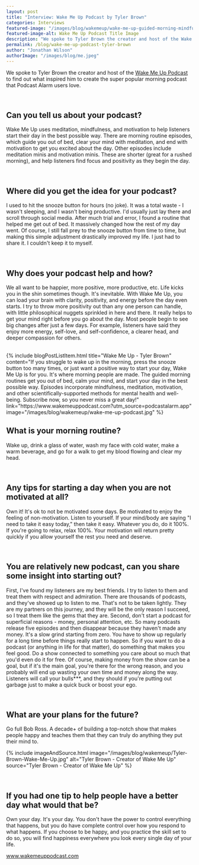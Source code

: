 ```yaml
---
layout: post
title: "Interview: Wake Me Up Podcast by Tyler Brown"
categories: Interviews
featured-image: "/images/blog/wakemeup/wake-me-up-guided-morning-mindfulness-podcast.jpg"
featured-image-alt: Wake Me Up Podcast Title Image
description: "We spoke to Tyler Brown the creator and host of the Wake Me Up Podcast to find out what inspired him to create the super popular morning podcast that Podcast Alarm users love."
permalink: /blog/wake-me-up-podcast-tyler-brown
author: "Jonathan Wilson"
authorImage: "/images/blog/me.jpeg"
---
```



<p>We spoke to Tyler Brown the creator and host of the <a target="\_blank" rel="noreferrer" href="https://www.wakemeuppodcast.com?utm_source=podcastalarm.app" class="text-info">Wake Me Up Podcast</a> to find out what inspired him to create the super popular morning podcast that Podcast Alarm users love.</p>

<br>
<h2>Can you tell us about your podcast?</h2>
<p>Wake Me Up uses meditation, mindfulness, and motivation to help listeners start their day in the best possible way. There are morning routine episodes, which guide you out of bed, clear your mind with meditation, and end with motivation to get you excited about the day. Other episodes include meditation minis and motivation minis. These are shorter (great for a rushed morning), and help listeners find focus and positivity as they begin the day.</p>

<br>
<h2>Where did you get the idea for your podcast?</h2>
<p>I used to hit the snooze button for hours (no joke). It was a total waste - I wasn't sleeping, and I wasn't being productive. I'd usually just lay there and scroll through social media. After much trial and error, I found a routine that helped me get out of bed. It massively changed how the rest of my day went. Of course, I still fall prey to the snooze button from time to time, but making this simple adjustment drastically improved my life. I just had to share it. I couldn't keep it to myself.</p>

<br>
<h2>Why does your podcast help and how?</h2>
<p>We all want to be happier, more positive, more productive, etc.  Life kicks you in the shin sometimes though. It's inevitable. With Wake Me Up, you can load your brain with clarity, positivity, and energy before the day even starts. I try to throw more positivity out than any one person can handle, with little philosophical nuggets sprinkled in here and there. It really helps to get your mind right before you go about the day. Most people begin to see big changes after just a few days. For example, listeners have said they enjoy more energy, self-love, and self-confidence, a clearer head, and deeper compassion for others.</p>

<br>
{% include blogPostListItem.html
  title="Wake Me Up - Tyler Brown"
  content="If you struggle to wake up in the morning, press the snooze button too many times, or just want a positive way to start your day, Wake Me Up is for you. It's where morning people are made. The guided morning routines get you out of bed, calm your mind, and start your day in the best possible way. Episodes incorporate mindfulness, meditation, motivation, and other scientifically-supported methods for mental health and well-being. Subscribe now, so you never miss a great day!"
  link="https://www.wakemeuppodcast.com?utm_source=podcastalarm.app"
  image="/images/blog/wakemeup/wake-me-up-podcast.jpg"
%}

<br>
<h2>What is your morning routine?</h2>
<p>Wake up, drink a glass of water, wash my face with cold water, make a warm beverage, and go for a walk to get my blood flowing and clear my head.</p>

<br>
<h2>Any tips for starting a day when you are not motivated at all?</h2>
<p>Own it! It's ok to not be motivated some days. Be motivated to enjoy the feeling of non-motivation. Listen to yourself. If your mind/body are saying "I need to take it easy today," then take it easy. Whatever you do, do it 100%. If you're going to relax, relax 100%. Your motivation will return pretty quickly if you allow yourself the rest you need and deserve.</p>

<br>
<h2>You are relatively new podcast, can you share some insight into starting out?</h2>
<p>First, I've found my listeners are my best friends. I try to listen to them and treat them with respect and admiration. There are thousands of podcasts, and they've showed up to listen to me. That's not to be taken lightly. They are my partners on this journey, and they will be the only reason I succeed, so I treat them like the gems that they are. Second, don't start a podcast for superficial reasons - money, personal attention, etc. So many podcasts release five episodes and then disappear because they haven't made any money. It's a slow grind starting from zero. You have to show up regularly for a long time before things really start to happen. So if you want to do a podcast (or anything in life for that matter), do something that makes you feel good. Do a show connected to something you care about so much that you'd even do it for free. Of course, making money from the show can be a goal, but if it's the main goal, you're there for the wrong reason, and you probably will end up wasting your own time and money along the way. Listeners will call your bulls***, and they should if you're putting out garbage just to make a quick buck or boost your ego.</p>

<br>
<h2>What are your plans for the future?</h2>
<p>Go full Bob Ross. A decade+ of building a top-notch show that makes people happy and teaches them that they can truly do anything they put their mind to.</p>

{% include imageAndSource.html
  image="/images/blog/wakemeup/Tyler-Brown-Wake-Me-Up.jpg"
  alt="Tyler Brown - Creator of Wake Me Up"
  source="Tyler Brown - Creator of Wake Me Up"
%}

<br>
<h2>If you had one tip to help people have a better day what would that be?</h2>
<p>Own your day. It's your day. You don't have the power to control everything that happens, but you do have complete control over how you respond to what happens. If you choose to be happy, and you practice the skill set to do so, you will find happiness everywhere you look every single day of your life.</p>


<a class="text-info" target="\_blank" rel="noreferrer" href="https://www.wakemeuppodcast.com?utm_source=podcastalarm.app">www.wakemeuppodcast.com</a>
